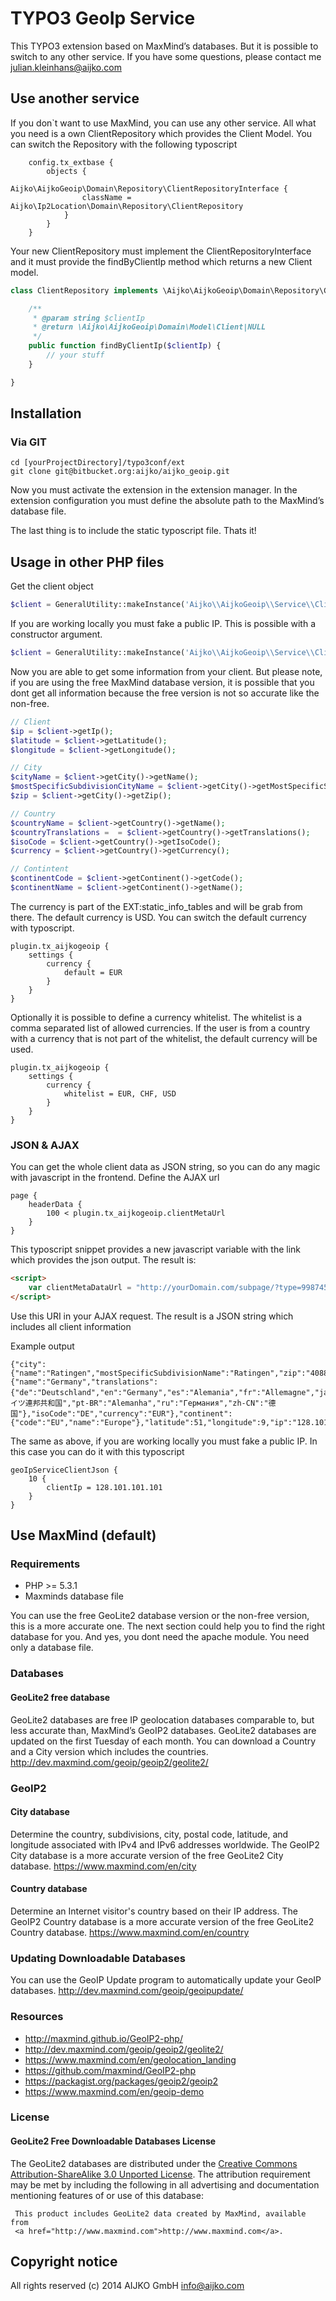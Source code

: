 # TYPO3 GeoIp Service
This TYPO3 extension based on MaxMind’s databases. But it is possible to switch to any other service.
If you have some questions, please contact me <julian.kleinhans@aijko.com>

## Use another service 
If you don`t want to use MaxMind, you can use any other service. All what you need is a own ClientRepository which provides the Client Model. You can switch the Repository with the following typoscript

```typoscript
	config.tx_extbase {
		objects {
			Aijko\AijkoGeoip\Domain\Repository\ClientRepositoryInterface {
				className = Aijko\Ip2Location\Domain\Repository\ClientRepository
			}
		}
	}
```

Your new ClientRepository must implement the ClientRepositoryInterface and it must provide the findByClientIp method which returns a new Client model.

```php
class ClientRepository implements \Aijko\AijkoGeoip\Domain\Repository\ClientRepositoryInterface {

    /**
	 * @param string $clientIp
	 * @return \Aijko\AijkoGeoip\Domain\Model\Client|NULL
	 */
	public function findByClientIp($clientIp) {
	    // your stuff
	}

}
```

## Installation
### Via GIT
```ssh
cd [yourProjectDirectory]/typo3conf/ext
git clone git@bitbucket.org:aijko/aijko_geoip.git
```

Now you must activate the extension in the extension manager. In the extension configuration you must define the absolute path to the MaxMind’s database file.

The last thing is to include the static typoscript file. Thats it!

## Usage in other PHP files
Get the client object

```php
$client = GeneralUtility::makeInstance('Aijko\\AijkoGeoip\\Service\\Client');
```

If you are working locally you must fake a public IP. This is possible with a constructor argument.

```php
$client = GeneralUtility::makeInstance('Aijko\\AijkoGeoip\\Service\\Client', '128.101.101.101');
```

Now you are able to get some information from your client. But please note, if you are using the free MaxMind database version, it is possible that you dont get all information because the free version is not so accurate like the non-free.

```php
// Client
$ip = $client->getIp();
$latitude = $client->getLatitude();
$longitude = $client->getLongitude();

// City 
$cityName = $client->getCity()->getName();
$mostSpecificSubdivisionCityName = $client->getCity()->getMostSpecificSubdivisionName();
$zip = $client->getCity()->getZip();

// Country 
$countryName = $client->getCountry()->getName();
$countryTranslations =  = $client->getCountry()->getTranslations();
$isoCode = $client->getCountry()->getIsoCode();
$currency = $client->getCountry()->getCurrency();

// Contintent
$continentCode = $client->getContinent()->getCode();
$continentName = $client->getContinent()->getName();
```

The currency is part of the EXT:static_info_tables and will be grab from there. The default currency is USD. You can switch the default currency with typoscript.

```typoscript
plugin.tx_aijkogeoip {
	settings {
		currency {
			default = EUR
		}
	}
}
```

Optionally it is possible to define a currency whitelist. The whitelist is a comma separated list of allowed currencies. If the user is from a country with a currency that is not part of the whitelist, the default currency will be used.

```typoscript
plugin.tx_aijkogeoip {
	settings {
		currency {
			whitelist = EUR, CHF, USD
		}
	}
}
```


### JSON & AJAX
You can get the whole client data as JSON string, so you can do any magic with javascript in the frontend. Define the AJAX url

```typoscript
page {
	headerData {
		100 < plugin.tx_aijkogeoip.clientMetaUrl
	}
}
```

This typoscript snippet provides a new javascript variable with the link which provides the json output. 
The result is:

```html
<script>
    var clientMetaDataUrl = "http://yourDomain.com/subpage/?type=99874563214"
</script>
```

Use this URI in your AJAX request. The result is a JSON string which includes all client information

Example output
```
{"city":{"name":"Ratingen","mostSpecificSubdivisionName":"Ratingen","zip":"40887"},"country":{"name":"Germany","translations":{"de":"Deutschland","en":"Germany","es":"Alemania","fr":"Allemagne","ja":"ドイツ連邦共和国","pt-BR":"Alemanha","ru":"Германия","zh-CN":"德国"},"isoCode":"DE","currency":"EUR"},"continent":{"code":"EU","name":"Europe"},"latitude":51,"longitude":9,"ip":"128.101.101.101"}
```

The same as above, if you are working locally you must fake a public IP. In this case you can do it with this typoscript

```typoscript
geoIpServiceClientJson {
	10 {
		clientIp = 128.101.101.101
	}
}
```

## Use MaxMind (default)

### Requirements
* PHP >= 5.3.1
* Maxminds database file

You can use the free GeoLite2 database version or the non-free version, this is a more accurate one. The next section could help you to find the right database for you. And yes, you dont need the apache module. You need only a database file. 

### Databases
#### GeoLite2 free database
GeoLite2 databases are free IP geolocation databases comparable to, but less accurate than, MaxMind’s GeoIP2 databases. GeoLite2 databases are updated on the first Tuesday of each month. You can download a Country and a City version which includes the countries. http://dev.maxmind.com/geoip/geoip2/geolite2/


### GeoIP2
#### City database
Determine the country, subdivisions, city, postal code, latitude, and longitude associated with IPv4 and IPv6 addresses worldwide. The GeoIP2 City database is a more accurate version of the free GeoLite2 City database.
https://www.maxmind.com/en/city

#### Country database
Determine an Internet visitor's country based on their IP address. The GeoIP2 Country database is a more accurate version of the free GeoLite2 Country database.
https://www.maxmind.com/en/country

### Updating Downloadable Databases
You can use the GeoIP Update program to automatically update your GeoIP databases.
http://dev.maxmind.com/geoip/geoipupdate/

### Resources
* http://maxmind.github.io/GeoIP2-php/
* http://dev.maxmind.com/geoip/geoip2/geolite2/
* https://www.maxmind.com/en/geolocation_landing
* https://github.com/maxmind/GeoIP2-php
* https://packagist.org/packages/geoip2/geoip2
* https://www.maxmind.com/en/geoip-demo

### License
#### GeoLite2 Free Downloadable Databases License
The GeoLite2 databases are distributed under the [Creative Commons Attribution-ShareAlike 3.0 Unported License](http://creativecommons.org/licenses/by-sa/3.0/). The attribution requirement may be met by including the following in all advertising and documentation mentioning features of or use of this database:

```
 This product includes GeoLite2 data created by MaxMind, available from
 <a href="http://www.maxmind.com">http://www.maxmind.com</a>.
```
 
## Copyright notice
All rights reserved (c) 2014 AIJKO GmbH <info@aijko.com>